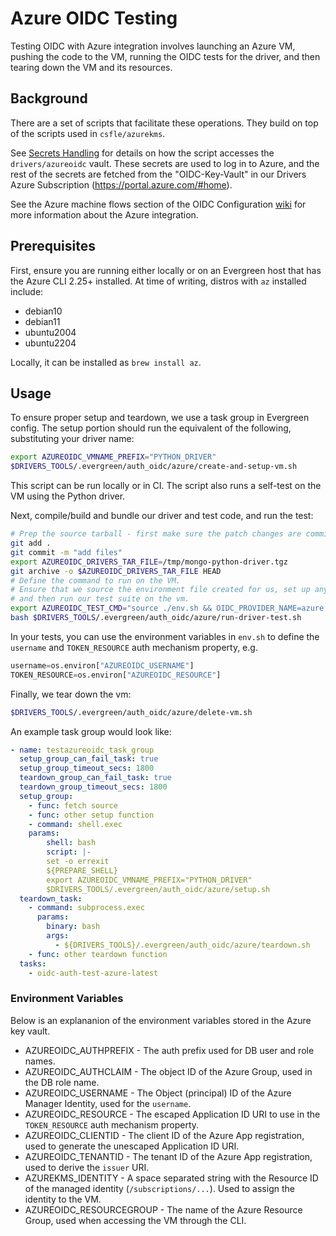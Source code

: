 # Azure OIDC Testing

Testing OIDC with Azure integration involves launching an Azure VM,
pushing the code to the VM, running the OIDC tests for the driver,
and then tearing down the VM and its resources.

## Background

There are a set of scripts that facilitate these operations.
They build on top of the scripts used in `csfle/azurekms`.

See [Secrets Handling](../secrets_handling/README.md) for details on how the script accesses the `drivers/azureoidc` vault.
These secrets are used to log in to Azure, and the rest of the secrets are fetched from the "OIDC-Key-Vault" in our Drivers Azure Subscription (https://portal.azure.com/#home).

See the Azure machine flows section of the OIDC Configuration [wiki](https://wiki.corp.mongodb.com/display/ENG/OIDC+Configuration#OIDCConfiguration-ServiceAccounts/ManagedIdentities/MachineFlows) for more information
about the Azure integration.

## Prerequisites

First, ensure you are running either locally or on an Evergreen host
that has the Azure CLI 2.25+ installed.  At time of writing, distros with `az` installed include:

- debian10
- debian11
- ubuntu2004
- ubuntu2204

Locally, it can be installed as `brew install az`.

## Usage

To ensure proper setup and teardown, we use a task group in Evergreen config.  The setup portion
should run the equivalent of the following, substituting your driver name:

```bash
export AZUREOIDC_VMNAME_PREFIX="PYTHON_DRIVER"
$DRIVERS_TOOLS/.evergreen/auth_oidc/azure/create-and-setup-vm.sh
```

This script can be run locally or in CI.  The script also runs a self-test on the VM using the Python driver.

Next, compile/build and bundle our driver and test code, and run the test:

```bash
# Prep the source tarball - first make sure the patch changes are committed before using `git archive`.
git add .
git commit -m "add files"
export AZUREOIDC_DRIVERS_TAR_FILE=/tmp/mongo-python-driver.tgz
git archive -o $AZUREOIDC_DRIVERS_TAR_FILE HEAD
# Define the command to run on the VM.
# Ensure that we source the environment file created for us, set up any other variables we need,
# and then run our test suite on the vm.
export AZUREOIDC_TEST_CMD="source ./env.sh && OIDC_PROVIDER_NAME=azure ./.evergreen/run-mongodb-oidc-test.sh"
bash $DRIVERS_TOOLS/.evergreen/auth_oidc/azure/run-driver-test.sh
```

In your tests, you can use the environment variables in `env.sh` to define the `username` and `TOKEN_RESOURCE`
auth mechanism property, e.g.

```python
username=os.environ["AZUREOIDC_USERNAME"]
TOKEN_RESOURCE=os.environ["AZUREOIDC_RESOURCE"]
```

Finally, we tear down the vm:

```bash
$DRIVERS_TOOLS/.evergreen/auth_oidc/azure/delete-vm.sh
```

An example task group would look like:

```yaml
- name: testazureoidc_task_group
  setup_group_can_fail_task: true
  setup_group_timeout_secs: 1800
  teardown_group_can_fail_task: true
  teardown_group_timeout_secs: 1800
  setup_group:
    - func: fetch source
    - func: other setup function
    - command: shell.exec
    params:
        shell: bash
        script: |-
        set -o errexit
        ${PREPARE_SHELL}
        export AZUREOIDC_VMNAME_PREFIX="PYTHON_DRIVER"
        $DRIVERS_TOOLS/.evergreen/auth_oidc/azure/setup.sh
  teardown_task:
    - command: subprocess.exec
      params:
        binary: bash
        args:
          - ${DRIVERS_TOOLS}/.evergreen/auth_oidc/azure/teardown.sh
    - func: other teardown function
  tasks:
    - oidc-auth-test-azure-latest
```

### Environment Variables

Below is an explananion of the environment variables stored in the Azure key vault.

- AZUREOIDC_AUTHPREFIX - The auth prefix used for DB user and role names.
- AZUREOIDC_AUTHCLAIM - The object ID of the Azure Group, used in the DB role name.
- AZUREOIDC_USERNAME - The Object (principal) ID of the Azure Manager Identity, used for the `username`.
- AZUREOIDC_RESOURCE - The escaped Application ID URI to use in the `TOKEN_RESOURCE` auth mechanism property.
- AZUREOIDC_CLIENTID - The client ID of the Azure App registration, used to generate the unescaped Application ID URI.
- AZUREOIDC_TENANTID - The tenant ID of the Azure App registration, used to derive the `issuer` URI.
- AZUREKMS_IDENTITY - A space separated string with the Resource ID of the managed identity (`/subscriptions/...`).  Used to assign the identity to the VM.
- AZUREOIDC_RESOURCEGROUP - The name of the Azure Resource Group, used when accessing the VM through the CLI.
